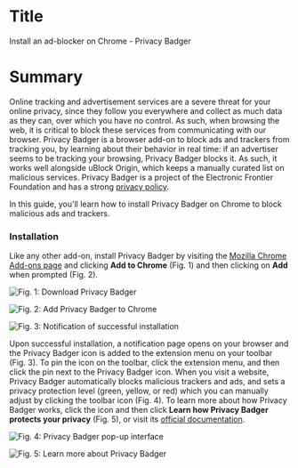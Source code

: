 # Title  #
Install an ad-blocker on Chrome - Privacy Badger

# Summary #

Online tracking and advertisement services are a severe threat for your online
privacy, since they follow you everywhere and collect as much data as they can,
over which you have no control. As such, when browsing the web, it is critical
to block these services from communicating with our browser. Privacy Badger is a
browser add-on to block ads and trackers from tracking you, by learning about
their behavior in real time: if an advertiser seems to be tracking your
browsing, Privacy Badger blocks it. As such, it works well alongside uBlock
Origin, which keeps a manually curated list on malicious services. Privacy
Badger is a project of the Electronic Frontier Foundation and has a strong
[privacy policy](https://www.eff.org/code/privacy/policy).

In this guide, you'll learn how to install Privacy Badger on Chrome to block
malicious ads and trackers.

### Installation ###
 
 Like any other add-on, install Privacy Badger by visiting the [Mozilla Chrome
Add-ons page](https://chrome.google.com/webstore/detail/privacy-badger/pkehgijcmpdhfbdbbnkijodmdjhbjlgp) and clicking **Add to Chrome** (Fig. 1) and then clicking on **Add** when
prompted (Fig. 2).

![Fig. 1: Download Privacy Badger](./img/badger-add.png)

![Fig. 2: Add Privacy Badger to Chrome](./img/badger-prompt.png)

![Fig. 3: Notification of successful installation](./img/badger-notify.png)

Upon successful installation, a notification page opens on your browser and
the Privacy Badger icon is added to the extension menu on your toolbar (Fig. 3).
To pin the icon on the toolbar, click the extension menu, and then click the pin
next to the Privacy Badger icon. When you visit a website, Privacy Badger
automatically blocks malicious trackers and ads, and sets a privacy protection
level (green, yellow, or red) which you can manually adjust by clicking the
toolbar icon (Fig. 4). To learn more about how Privacy Badger works, click the
icon and then click **Learn how Privacy Badger protects your privacy** (Fig. 5), or
visit its [official documentation](https://privacybadger.org/).

![Fig. 4: Privacy Badger pop-up interface](./img/badger-test.png)

![Fig. 5: Learn more about Privacy Badger](./img/badger-learn.png)
